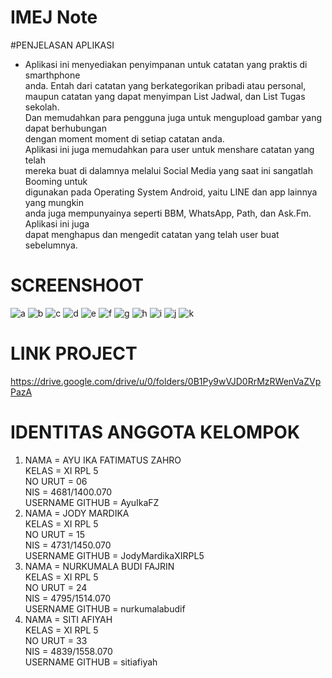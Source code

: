 # IMEJ Note

#PENJELASAN APLIKASI
* Aplikasi ini menyediakan penyimpanan untuk catatan yang praktis di smarthphone
<br> anda. Entah dari catatan yang berkategorikan pribadi atau personal, 
<br> maupun catatan yang dapat menyimpan List Jadwal, dan List Tugas sekolah.
<br> Dan memudahkan para pengguna juga untuk mengupload gambar yang dapat berhubungan 
<br> dengan moment moment di setiap catatan anda. 
<br> Aplikasi ini juga memudahkan para user untuk menshare catatan yang telah 
<br> mereka buat di dalamnya melalui Social Media yang saat ini sangatlah Booming untuk 
<br> digunakan pada Operating System Android, yaitu LINE dan app lainnya yang mungkin 
<br> anda juga mempunyainya seperti BBM, WhatsApp, Path, dan Ask.Fm. Aplikasi ini juga
<br>  dapat menghapus dan mengedit catatan yang telah user buat sebelumnya.

# SCREENSHOOT
![a](https://github.com/sitiafiyah/TA/blob/master/a.png)
![b](https://github.com/sitiafiyah/TA/blob/master/b.png)
![c](https://github.com/sitiafiyah/TA/blob/master/c.png)
![d](https://github.com/sitiafiyah/TA/blob/master/d.png)
![e](https://github.com/sitiafiyah/TA/blob/master/e.png)
![f](https://github.com/sitiafiyah/TA/blob/master/f.png)
![g](https://github.com/sitiafiyah/TA/blob/master/g.png)
![h](https://github.com/sitiafiyah/TA/blob/master/h.png)
![i](https://github.com/sitiafiyah/TA/blob/master/i.png)
![j](https://github.com/sitiafiyah/TA/blob/master/j.png)
![k](https://github.com/sitiafiyah/TA/blob/master/k.png)

# LINK PROJECT
https://drive.google.com/drive/u/0/folders/0B1Py9wVJD0RrMzRWenVaZVpPazA

# IDENTITAS ANGGOTA KELOMPOK
1. NAMA = AYU IKA FATIMATUS ZAHRO 
   <br> KELAS = XI RPL 5
   <br> NO URUT = 06
   <br> NIS = 4681/1400.070
   <br> USERNAME GITHUB = AyuIkaFZ 
2. NAMA = JODY MARDIKA
   <br> KELAS = XI RPL 5
   <br> NO URUT = 15
   <br> NIS = 4731/1450.070
   <br> USERNAME GITHUB = JodyMardikaXIRPL5
3. NAMA = NURKUMALA BUDI FAJRIN
   <br> KELAS = XI RPL 5
   <br> NO URUT = 24
   <br> NIS = 4795/1514.070
   <br> USERNAME GITHUB = nurkumalabudif
4. NAMA = SITI AFIYAH
   <br> KELAS = XI RPL 5
   <br> NO URUT = 33
   <br> NIS = 4839/1558.070
   <br> USERNAME GITHUB = sitiafiyah
